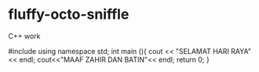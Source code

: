 # fluffy-octo-sniffle
C++ work



#include<iostream>
using namespace std;
int main (){
    cout << "SELAMAT HARI RAYA"<<
    endl;
    cout<<"MAAF ZAHIR DAN BATIN"<<
    endl;
    return 0;
}
